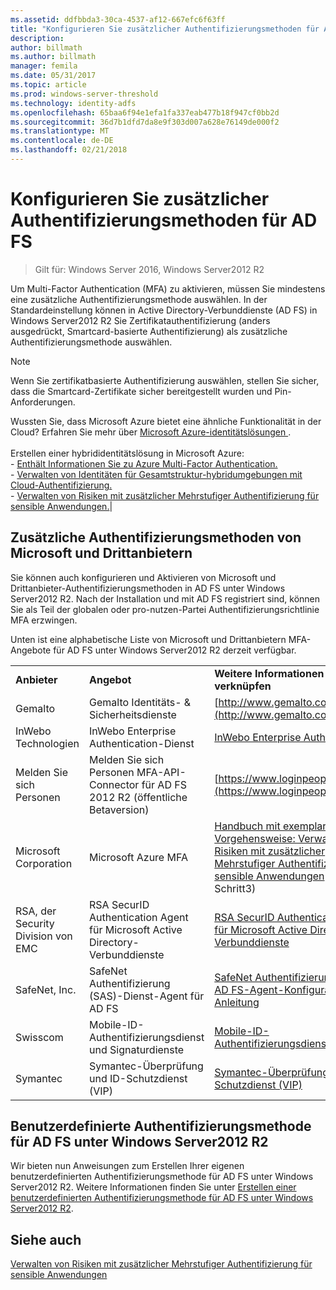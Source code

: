 ```yaml
---
ms.assetid: ddfbbda3-30ca-4537-af12-667efc6f63ff
title: "Konfigurieren Sie zusätzlicher Authentifizierungsmethoden für AD FS"
description: 
author: billmath
ms.author: billmath
manager: femila
ms.date: 05/31/2017
ms.topic: article
ms.prod: windows-server-threshold
ms.technology: identity-adfs
ms.openlocfilehash: 65baa6f94e1efa1fa337eab477b18f947cf0bb2d
ms.sourcegitcommit: 36d7b1dfd7da8e9f303d007a628e76149de000f2
ms.translationtype: MT
ms.contentlocale: de-DE
ms.lasthandoff: 02/21/2018
---
```

# <a name="configure-additional-authentication-methods-for-ad-fs"></a>Konfigurieren Sie zusätzlicher Authentifizierungsmethoden für AD FS

>Gilt für: Windows Server 2016, Windows Server2012 R2

Um Multi-Factor Authentication (MFA) zu aktivieren, müssen Sie mindestens eine zusätzliche Authentifizierungsmethode auswählen. In der Standardeinstellung können in Active Directory-Verbunddienste (AD FS) in Windows Server2012 R2 Sie Zertifikatauthentifizierung (anders ausgedrückt, Smartcard-basierte Authentifizierung) als zusätzliche Authentifizierungsmethode auswählen.

> [!NOTE]
> Wenn Sie zertifikatbasierte Authentifizierung auswählen, stellen Sie sicher, dass die Smartcard-Zertifikate sicher bereitgestellt wurden und Pin-Anforderungen.

Wussten Sie, dass Microsoft Azure bietet eine ähnliche Funktionalität in der Cloud? Erfahren Sie mehr über [Microsoft Azure-identitätslösungen ](http://aka.ms/m2w274).<br /><br />Erstellen einer hybrididentitätslösung in Microsoft Azure:<br /> - [Enthält Informationen Sie zu Azure Multi-Factor Authentication.](http://aka.ms/ey6o9r)<br /> - [Verwalten von Identitäten für Gesamtstruktur-hybridumgebungen mit Cloud-Authentifizierung.](http://aka.ms/g1jat8)<br /> - [Verwalten von Risiken mit zusätzlicher Mehrstufiger Authentifizierung für sensible Anwendungen.](http://aka.ms/kt1bbm)|

## <a name="microsoft-and-third-party-additional-authentication-methods"></a>Zusätzliche Authentifizierungsmethoden von Microsoft und Drittanbietern
Sie können auch konfigurieren und Aktivieren von Microsoft und Drittanbieter-Authentifizierungsmethoden in AD FS unter Windows Server2012 R2. Nach der Installation und mit AD FS registriert sind, können Sie als Teil der globalen oder pro-nutzen-Partei Authentifizierungsrichtlinie MFA erzwingen.

Unten ist eine alphabetische Liste von Microsoft und Drittanbietern MFA-Angebote für AD FS unter Windows Server2012 R2 derzeit verfügbar.

||||
|-|-|-|
|**Anbieter**|**Angebot**|**Weitere Informationen zu verknüpfen**|
|Gemalto|Gemalto Identitäts- & Sicherheitsdienste|[http://www.gemalto.com/identity](http://www.gemalto.com/identity)|
|InWebo Technologien|InWebo Enterprise Authentication-Dienst|[InWebo Enterprise Authentication](http://www.inwebo.com)|
|Melden Sie sich Personen|Melden Sie sich Personen MFA-API-Connector für AD FS 2012 R2 (öffentliche Betaversion)|[https://www.loginpeople.com](https://www.loginpeople.com)|
|Microsoft Corporation|Microsoft Azure MFA|[Handbuch mit exemplarischer Vorgehensweise: Verwalten von Risiken mit zusätzlicher Mehrstufiger Authentifizierung für sensible Anwendungen](https://technet.microsoft.com/library/dn280946.aspx) (siehe Schritt3)|
|RSA, der Security Division von EMC|RSA SecurID Authentication Agent für Microsoft Active Directory-Verbunddienste|[RSA SecurID Authentication Agent für Microsoft Active Directory-Verbunddienste](http://www.emc.com/security/rsa-securid/rsa-authentication-agents/microsoft-ad-fs.htm)|
|SafeNet, Inc.|SafeNet Authentifizierung (SAS)-Dienst-Agent für AD FS|[SafeNet Authentifizierungsdienst: AD FS-Agent-Konfiguration Anleitung](http://www.safenet-inc.com/resources/integration-guide/data-protection/Safenet_Authentication_Service/SafeNet_Authentication_Service__AD_FS_Agent_Configuration_Guide/?langtype=1033)|
|Swisscom|Mobile-ID-Authentifizierungsdienst und Signaturdienste|[Mobile-ID-Authentifizierungsdienst](http://swisscom.ch/mid)|
|Symantec|Symantec-Überprüfung und ID-Schutzdienst (VIP)|[Symantec-Überprüfung und ID-Schutzdienst (VIP)](http://www.symantec.com/vip-authentication-service)|

## <a name="custom-authentication-method-for-ad-fs-in-windows-server-2012-r2"></a>Benutzerdefinierte Authentifizierungsmethode für AD FS unter Windows Server2012 R2
Wir bieten nun Anweisungen zum Erstellen Ihrer eigenen benutzerdefinierten Authentifizierungsmethode für AD FS unter Windows Server2012 R2. Weitere Informationen finden Sie unter [Erstellen einer benutzerdefinierten Authentifizierungsmethode für AD FS unter Windows Server2012 R2](https://go.microsoft.com/fwlink/?LinkID=511980).

## <a name="see-also"></a>Siehe auch
[Verwalten von Risiken mit zusätzlicher Mehrstufiger Authentifizierung für sensible Anwendungen](Manage-Risk-with-Additional-Multi-Factor-Authentication-for-Sensitive-Applications.md)


